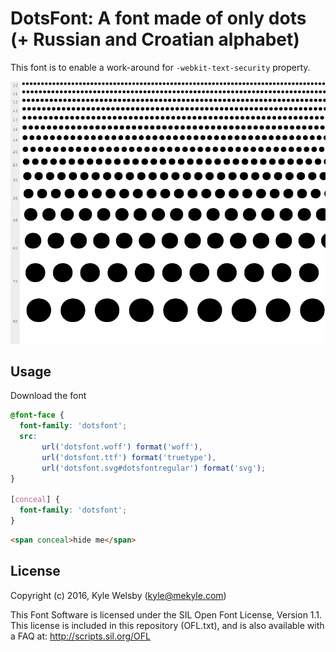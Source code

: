DotsFont: A font made of only dots
(+ Russian and Croatian alphabet)
===
This font is to enable a work-around for `-webkit-text-security` property.

![Preview](./dotsfont.png)

Usage
---

Download the font

```css
@font-face {
  font-family: 'dotsfont';
  src:
       url('dotsfont.woff') format('woff'),
       url('dotsfont.ttf') format('truetype'),
       url('dotsfont.svg#dotsfontregular') format('svg');
}

[conceal] {
  font-family: 'dotsfont';
}
```

```html
<span conceal>hide me</span>
```

License
---

Copyright (c) 2016, Kyle Welsby (kyle@mekyle.com)

This Font Software is licensed under the SIL Open Font License, Version 1.1. This license is included in this repository (OFL.txt), and is also available with a FAQ at: http://scripts.sil.org/OFL
